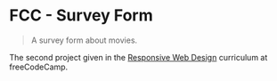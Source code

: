 # FCC - Survey Form

> A survey form about movies.

The second project given in the [Responsive Web Design](https://www.freecodecamp.org/learn/responsive-web-design/responsive-web-design-projects/build-a-survey-form) curriculum at freeCodeCamp.
